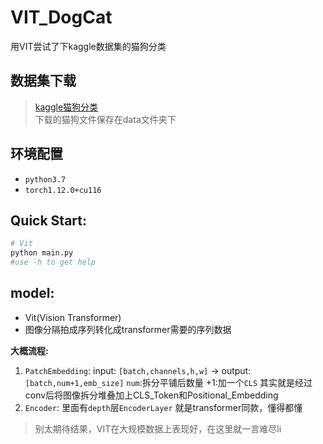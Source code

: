 # VIT_DogCat
用VIT尝试了下kaggle数据集的猫狗分类

## 数据集下载
>[kaggle猫狗分类](https://www.kaggle.com/datasets/shaunthesheep/microsoft-catsvsdogs-dataset)  
 下载的猫狗文件保存在data文件夹下

## 环境配置
* `python3.7`
* `torch1.12.0+cu116`


## Quick Start:
```python
# Vit
python main.py
#use -h to get help
```

## model:
+ Vit(Vision Transformer)
+ 图像分隔拍成序列转化成transformer需要的序列数据

**大概流程:**
1. `PatchEmbedding`: input: `[batch,channels,h,w]` -> output:`[batch,num+1,emb_size]` `num`:拆分平铺后数量  +1:加一个`CLS` 其实就是经过conv后将图像拆分堆叠加上CLS_Token和Positional_Embedding
2. `Encoder`: 里面有`depth`层`EncoderLayer` 就是transformer同款，懂得都懂

> 别太期待结果，VIT在大规模数据上表现好，在这里就一言难尽li
